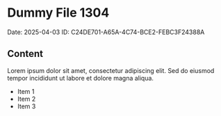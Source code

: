 # Dummy File 1304

Date: 2025-04-03
ID: C24DE701-A65A-4C74-BCE2-FEBC3F24388A

## Content

Lorem ipsum dolor sit amet, consectetur adipiscing elit.
Sed do eiusmod tempor incididunt ut labore et dolore magna aliqua.

* Item 1
* Item 2
* Item 3
